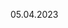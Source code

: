 05.04.2023




<!---
- 👋 Hi, I’m @DiscoWikodek
- 👀 I’m interested in ...
- 🌱 I’m currently learning ...
- 💞️ I’m looking to collaborate on ...
- 📫 How to reach me ...

DiscoWikodek/DiscoWikodek is a ✨ special ✨ repository because its `README.md` (this file) appears on your GitHub profile.
You can click the Preview link to take a look at your changes.
--->

